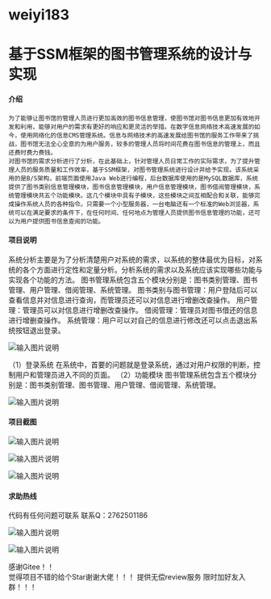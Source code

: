 # weiyi183

# 基于SSM框架的图书管理系统的设计与实现

#### 介绍
    为了能够让图书馆的管理人员进行更加高效的图书信息管理，使图书馆对图书信息更加有效地开发和利用，能够对用户的需求有更好的响应和更灵活的举措。在数字信息网络技术高速发展的如今，使用网络化的信息CMS管理系统。信息与网络技术的高速发展给图书馆的服务工作带来了挑战，图书馆无法全心全意的为用户服务，较多的管理人员将时间花费在图书信息的管理上，而且还费时费力费钱。
    对图书馆的需求分析进行了分析，在此基础上，针对管理人员日常工作的实际需求，为了提升管理人员的服务质量和工作效率，基于SSM框架，对图书管理系统进行设计并给予实现。该系统采用的是B/S架构，前端页面使用Java Web进行编程，后台数据库使用的是MySQL数据库，系统提供了图书类别信息管理模块，图书信息管理模块，用户信息管理模块，图书借阅管理模块，系统管理模块共五个功能模块。这几个模块中具有子模块，这些模块之间互相配合和关联，能够完成操作系统人员的各种指令。只需要一个小型服务器，一台电脑还有一个标准的Web浏览器，系统可以在满足要求的条件下，在任何时间、任何地点为管理人员提供图书信息管理的功能，还可以为用户提供图书信息查阅的功能。

#### 项目说明


系统分析主要是为了分析清楚用户对系统的需求，以系统的整体最优为目标，对系统的各个方面进行定性和定量分析。分析系统的需求以及系统应该实现哪些功能与实现各个功能的方法。
图书管理系统包含五个模块分别是：图书类别管理、图书管理、用户管理、借阅管理、系统管理。
图书类别与图书管理：用户登陆后可以查看信息并对信息进行查询，而管理员还可以对信息进行增删改查操作。
用户管理：管理员可以对信息进行增删改查操作。
借阅管理：管理员对图书借还的信息进行增删查操作。
系统管理：用户可以对自己的信息进行修改还可以点击退出系统按钮退出登录。


![输入图片说明](https://images.gitee.com/uploads/images/2021/1026/221509_3d336a4b_8650135.png "屏幕截图.png")

（1）登录系统
在系统中，首要的问题就是登录系统，通过对用户权限的判断，控制用户和管理员进入不同的页面。
（2）功能模块
图书管理系统包含五个模块分别是：图书类别管理、图书管理、用户管理、借阅管理、系统管理。


![输入图片说明](https://images.gitee.com/uploads/images/2021/1026/221519_4b4401ae_8650135.png "屏幕截图.png")






#### 项目截图

![输入图片说明](https://images.gitee.com/uploads/images/2021/1026/221627_840ab1a1_8650135.png "屏幕截图.png")

![输入图片说明](https://images.gitee.com/uploads/images/2021/1026/221640_3b6c61a2_8650135.png "屏幕截图.png")

![输入图片说明](https://images.gitee.com/uploads/images/2021/1026/221700_8fc67a7c_8650135.png "屏幕截图.png")

#### 求助热线




代码有任何问题可联系
联系Q：2762501186

                            
![输入图片说明](https://images.gitee.com/uploads/images/2020/1119/003728_cd598bb9_4865385.jpeg "微信.jpg")       

![输入图片说明](https://images.gitee.com/uploads/images/2021/1026/221249_847cb212_8650135.png "屏幕截图.png")
    

感谢Gitee！！  
觉得项目不错的给个Star谢谢大佬！！！
提供无偿review服务
限时加好友入群！！！
